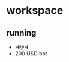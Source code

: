 <!--
 * @Author: PlanC
 * @Date: 2022-12-01 04:57:36
 * @LastEditors: PlanC
 * @Description: 
 * @FilePath: /workspace/README.md
-->

# workspace

## running
- H@H
- 200 USD bot